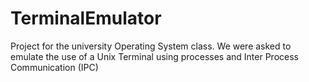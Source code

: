 # TerminalEmulator
Project for the university Operating System class. We were asked to emulate the use of a Unix Terminal using processes and Inter Process Communication (IPC) 
